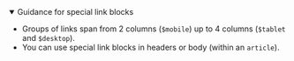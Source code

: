 <details open data-label="special-link-blocks-guidance-accordion" aria-expanded="false">
  <summary>Guidance <span class="visuallyhidden">for special link blocks</span></summary>
  <div class="accordion-panel">
    <ul>
<li>Groups of links span from 2 columns (<code>$mobile</code>) up to 4 columns (<code>$tablet</code> and <code>$desktop</code>).</li>
<li>You can use special link blocks in headers or body (within an <code>article</code>).</li>
</ul>
</div>
</details>
